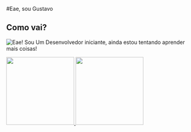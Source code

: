 #Eae, sou Gustavo
## Como vai?
![Eae!]([[https://media3.giphy.com/media/aUovxH8Vf9qDu/giphy.gif]](https://tenor.com/pt-BR/view/bean-gif-10306601))
Sou Um Desenvolvedor iniciante, ainda estou tentando aprender mais coisas!

<!--
**Gdev3356/Gdev3356** is a ✨ _special_ ✨ repository because its `README.md` (this file) appears on your GitHub profile.

Here are some ideas to get you started:

- 🔭 I’m currently working on ...
- 🌱 I’m currently learning ...
- 👯 I’m looking to collaborate on ...
- 🤔 I’m looking for help with ...
- 💬 Ask me about ...
- 📫 How to reach me: ...
- 😄 Pronouns: ...
- ⚡ Fun fact: ...
-->

<div>
<a href="https://github.com/Gdev3356">
<img loading="lazy" height="180em" src="https://github-readme-stats.vercel.app/api/top-langs/?username=Gdev3356&layout=compact&langs_count=7&theme=dracula"/>
<img loading="lazy" height="180em" src="https://github-readme-stats.vercel.app/api?username=Gdev3356i&show_icons=true&theme=dracula&include_all_commits=true&count_private=true"/>
</div>
